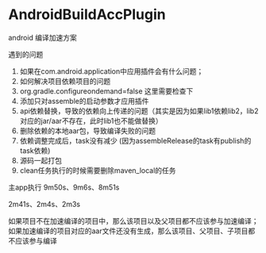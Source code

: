 # AndroidBuildAccPlugin
android 编译加速方案

遇到的问题
1. 如果在com.android.application中应用插件会有什么问题；
2. 如何解决项目依赖项目的问题
3. org.gradle.configureondemand=false 这里需要检查下
4. 添加只对assemble的启动参数才应用插件
5. api依赖替换，导致的依赖向上传递的问题（其实是因为如果lib1依赖lib2，lib2对应的jar/aar不存在，此时lib1也不能做替换）
6. 删除依赖的本地aar包，导致编译失败的问题
7. 依赖调整完成后，task没有减少 (因为assembleRelease的task有publish的task依赖)
8. 源码一起打包
9. clean任务执行的时候需要删除maven_local的任务

主app执行
9m50s、9m6s、8m51s

2m41s、2m4s、2m3s

如果项目不在加速编译的项目中，那么该项目以及父项目都不应该参与加速编译；
如果加速编译的项目对应的aar文件还没有生成，那么该项目、父项目、子项目都不应该参与编译
